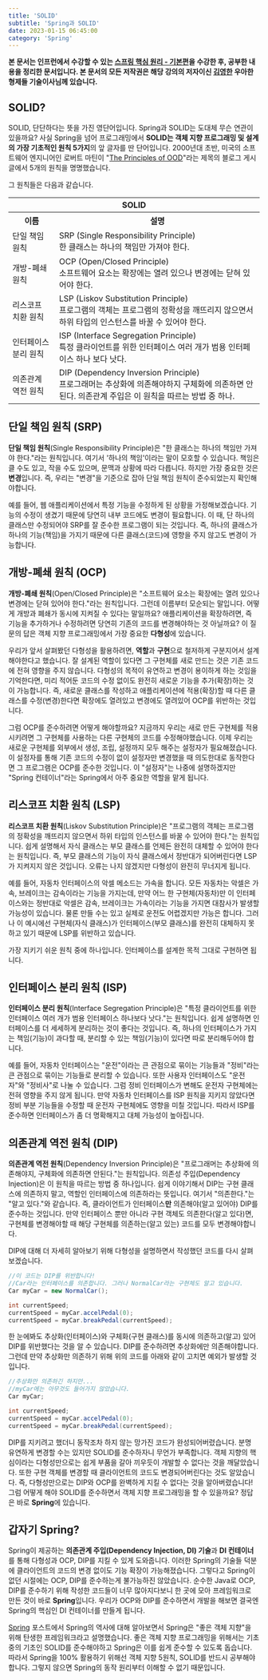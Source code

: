 ```yaml
---
title: 'SOLID'
subtitle: 'Spring과 SOLID'
date: 2023-01-15 06:45:00
category: 'Spring'
---
```

**본 문서는 인프런에서 수강할 수 있는 [스프링 핵심 원리 - 기본편](https://inflearn.com/course/스프링-핵심-원리-기본편)을 수강한 후, 공부한 내용을 정리한 문서입니다. 본 문서의 모든 저작권은 해당 강의의 저자이신 [김영한](https://inflearn.com/users/@yh) 우아한형제들 기술이사님께 있습니다.**

## SOLID?
SOLID, 단단하다는 뜻을 가진 영단어입니다. Spring과 SOLID는 도대체 무슨 연관이 있을까요? 사실 Spring을 넘어 프로그래밍에서 **SOLID는 객체 지향 프로그래밍 및 설계의 가장 기초적인 원칙 5가지**의 앞 글자를 딴 단어입니다. 2000년대 초반, 미국의 소프트웨어 엔지니어인 로버트 마틴이 "[The Principles of OOD](http://butunclebob.com/ArticleS.UncleBob.PrinciplesOfOod)"라는 제목의 블로그 게시글에서 5개의 원칙을 명명했습니다.

그 원칙들은 다음과 같습니다.

<table>
    <tr>
        <th colspan="2">SOLID</th>
    </tr>
    <tr>
        <th>이름</th>
        <th>설명</th>
    </tr>
    <tr>
        <td>단일 책임 원칙</td>
        <td>SRP (Single Responsibility Principle)<br>한 클래스는 하나의 책임만 가져야 한다.</td>
    </tr>
    <tr>
        <td>개방-폐쇄 원칙</td>
        <td>OCP (Open/Closed Principle)<br>소프트웨어 요소는 확장에는 열려 있으나 변경에는 닫혀 있어야 한다.</td>
    </tr>
    <tr>
        <td>리스코프 치환 원칙</td>
        <td>LSP (Liskov Substitution Principle)<br>프로그램의 객체는 프로그램의 정확성을 깨뜨리지 않으면서 하위 타입의 인스턴스를 바꿀 수 있어야 한다.</td>
    </tr>
    <tr>
        <td>인터페이스 분리 원칙</td>
        <td>ISP (Interface Segregation Principle)<br>특정 클라이언트를 위한 인터페이스 여러 개가 범용 인터페이스 하나 보다 낫다.</td>
    </tr>
    <tr>
        <td>의존관계 역전 원칙</td>
        <td>DIP (Dependency Inversion Principle)<br>프로그래머는 추상화에 의존해야하지 구체화에 의존하면 안된다. 의존관계 주입은 이 원칙을 따르는 방법 중 하나.</td>
    </tr>
</table>

## 단일 책임 원칙 (SRP)
**단일 책임 원칙**(Single Responsibility Principle)은 "한 클래스는 하나의 책임만 가져야 한다."라는 원칙입니다. 여기서 '하나의 책임'이라는 말이 모호할 수 있습니다. 책임은 클 수도 있고, 작을 수도 있으며, 문맥과 상황에 따라 다릅니다. 하지만 가장 중요한 것은 **변경**입니다. 즉, 우리는 "변경"을 기준으로 잡아 단일 책임 원칙이 준수되었는지 확인해야합니다.

예를 들어, 웹 애플리케이션에서 특정 기능을 수정하게 된 상황을 가정해보겠습니다. 기능의 수정이 생겼기 때문에 당연히 내부 코드에도 변경이 필요합니다. 이 때, 단 하나의 클래스만 수정되어야 SRP를 잘 준수한 프로그램이 되는 것입니다. 즉, 하나의 클래스가 하나의 기능(책임)을 가지기 때문에 다른 클래스(코드)에 영향을 주지 않고도 변경이 가능합니다.

## 개방-폐쇄 원칙 (OCP)
**개방-폐쇄 원칙**(Open/Closed Principle)은 "소프트웨어 요소는 확장에는 열려 있으나 변경에는 닫혀 있어야 한다."라는 원칙입니다. 그런데 이름부터 모순되는 말입니다. 어떻게 개방과 폐쇄가 동시에 지켜질 수 있다는 말일까요? 애플리케이션을 확장하려면, 즉 기능을 추가하거나 수정하려면 당연히 기존의 코드를 변경해야하는 것 아닐까요? 이 질문의 답은 객체 지향 프로그래밍에서 가장 중요한 **다형성**에 있습니다.

우리가 앞서 살펴봤던 다형성을 활용하려면, **역할**과 **구현**으로 철저하게 구분지어서 설계해야한다고 했습니다. 잘 설계된 역할이 있다면 그 구현체를 새로 만드는 것은 기존 코드에 전혀 영향을 주지 않습니다. 다형성의 목적이 유연하고 변경이 용이하게 하는 것임을 기억한다면, 미리 적어둔 코드의 수정 없이도 완전히 새로운 기능을 추가(확장)하는 것이 가능합니다. 즉, 새로운 클래스를 작성하고 애플리케이션에 적용(확장)할 때 다른 클래스를 수정(변경)한다면 확장에도 열려있고 변경에도 열려있어 OCP를 위반하는 것입니다.

그럼 OCP를 준수하려면 어떻게 해야할까요? 지금까지 우리는 새로 만든 구현체를 적용시키려면 그 구현체를 사용하는 다른 구현체의 코드를 수정해야했습니다. 이제 우리는 새로운 구현체를 외부에서 생성, 조립, 설정까지 모두 해주는 설정자가 필요해졌습니다. 이 설정자를 통해 기존 코드의 수정이 없이 설정자만 변경했을 때 의도한대로 동작한다면 그 프로그램은 OCP를 준수한 것입니다. 이 "설정자"는 나중에 설명하겠지만 "Spring 컨테이너"라는 Spring에서 아주 중요한 역할을 맡게 됩니다.

## 리스코프 치환 원칙 (LSP)
**리스코프 치환 원칙**(Liskov Substitution Principle)은 "프로그램의 객체는 프로그램의 정확성을 깨뜨리지 않으면서 하위 타입의 인스턴스를 바꿀 수 있어야 한다."는 원칙입니다. 쉽게 설명해서 자식 클래스는 부모 클래스를 언제든 완전히 대체할 수 있어야 한다는 원칙입니다. 즉, 부모 클래스의 기능이 자식 클래스에서 정반대가 되어버린다면 LSP가 지켜지지 않은 것입니다. 오류는 나지 않겠지만 다형성이 완전히 무너지게 됩니다.

예를 들어, 자동차 인터페이스의 악셀 메소드는 가속을 합니다. 모든 자동차는 악셀은 가속, 브레이크는 감속이라는 기능을 가지는데, 만약 어느 한 구현체(자동차)만 이 인터페이스와는 정반대로 악셀은 감속, 브레이크는 가속이라는 기능을 가지면 대참사가 발생할 가능성이 있습니다. 물론 만들 수는 있고 실제로 운전도 어렵겠지만 가능은 합니다. 그러나 이 예시에선 구현체(자식 클래스)가 인터페이스(부모 클래스)를 완전히 대체하지 못하고 있기 때문에 LSP를 위반하고 있습니다.

가장 지키기 쉬운 원칙 중에 하나입니다. 인터페이스를 설계한 목적 그대로 구현하면 됩니다.

## 인터페이스 분리 원칙 (ISP)
**인터페이스 분리 원칙**(Interface Segregation Principle)은 "특정 클라이언트를 위한 인터페이스 여러 개가 범용 인터페이스 하나보다 낫다."는 원칙입니다. 쉽게 설명하면 인터페이스를 더 세세하게 분리하는 것이 좋다는 것입니다. 즉, 하나의 인터페이스가 가지는 책임(기능)이 과다할 때, 분리할 수 있는 책임(기능)이 있다면 따로 분리해두어야 합니다.

예를 들어, 자동차 인터페이스는 "운전"이라는 큰 관점으로 묶이는 기능들과 "정비"라는 큰 관점으로 묶이는 기능들로 분리할 수 있습니다. 또한 사용자 인터페이스도 "운전자"와 "정비사"로 나눌 수 있습니다. 그럼 정비 인터페이스가 변해도 운전자 구현체에는 전혀 영향을 주지 않게 됩니다. 만약 자동차 인터페이스를 ISP 원칙을 지키지 않았다면 정비 부분 기능들을 수정할 때 운전자 구현체에도 영향을 미칠 것입니다. 따라서 ISP를 준수하면 인터페이스가 좀 더 명확해지고 대체 가능성이 높아집니다.

## 의존관계 역전 원칙 (DIP)
**의존관계 역전 원칙**(Dependency Inversion Principle)은 "프로그래머는 추상화에 의존해야지, 구체화에 의존하면 안된다."는 원칙입니다. 의존성 주입(Dependency Injection)은 이 원칙을 따르는 방법 중 하나입니다. 쉽게 이야기해서 DIP는 구현 클래스에 의존하지 말고, 역할인 인터페이스에 의존하라는 뜻입니다. 여기서 "의존한다."는 "알고 있다."와 같습니다. 즉, 클라이언트가 인터페이스**만** 의존해야(알고 있어야) DIP를 준수하는 것입니다. 만약 인터페이스 뿐만 아니라 구현 객체도 의존한다(알고 있다)면, 구현체를 변경해야할 때 해당 구현체를 의존하는(알고 있는) 코드를 모두 변경해야합니다.

DIP에 대해 더 자세히 알아보기 위해 다형성을 설명하면서 작성했던 코드를 다시 살펴보겠습니다.

```java
//이 코드는 DIP를 위반합니다!
//Car라는 인터페이스를 의존합니다. 그러나 NormalCar라는 구현체도 알고 있습니다.
Car myCar = new NormalCar();

int currentSpeed;
currentSpeed = myCar.accelPedal(0);
currentSpeed = myCar.breakPedal(currentSpeed);
```

한 눈에봐도 추상화(인터페이스)와 구체화(구현 클래스)를 동시에 의존하고(알고) 있어 DIP를 위반했다는 것을 알 수 있습니다. DIP를 준수하려면 추상화에만 의존해야합니다. 그런데 만약 추상화만 의존하기 위해 위의 코드를 아래와 같이 고치면 예외가 발생할 것입니다.

```java
//추상화만 의존하긴 하지만...
//myCar에는 아무것도 들어가지 않았습니다.
Car myCar;

int currentSpeed;
currentSpeed = myCar.accelPedal(0);
currentSpeed = myCar.breakPedal(currentSpeed);
```

DIP를 지키려고 했더니 동작조차 하지 않는 망가진 코드가 완성되어버렸습니다. 분명 유연하게 변경할 수는 있지만 SOLID를 준수하자니 무언가 부족합니다. 객체 지향의 핵심이라는 다형성만으로는 쉽게 부품을 갈아 끼우듯이 개발할 수 없다는 것을 깨달았습니다. 또한 구현 객체를 변경할 때 클라이언트의 코드도 변경되어버린다는 것도 알았습니다. 즉, 다형성만으로는 DIP와 OCP를 완벽하게 지킬 수 없다는 것을 알아버렸습니다! 그럼 어떻게 해야 SOLID를 준수하면서 객체 지향 프로그래밍을 할 수 있을까요? 정답은 바로 **Spring**에 있습니다.

## 갑자기 Spring?
Spring이 제공하는 **의존관계 주입(Dependency Injection, DI) 기술**과 **DI 컨테이너**를 통해 다형성과 OCP, DIP를 지킬 수 있게 도와줍니다. 이러한 Spring의 기술들 덕분에 클라이언트의 코드의 변경 없이도 기능 확장이 가능해졌습니다. 그렇다고 Spring이 없던 시절에는 OCP, DIP를 준수하는게 불가능하진 않았습니다. 순수한 Java로 OCP, DIP를 준수하기 위해 작성한 코드들이 너무 많아지다보니 한 곳에 모아 프레임워크로 만든 것이 바로 **Spring**입니다. 우리가 OCP와 DIP를 준수하면서 개발을 해보면 결국엔 Spring의 핵심인 DI 컨테이너를 만들게 됩니다.

[Spring](https://blog.coderoad.kr/spring) 포스트에서 Spring의 역사에 대해 알아보면서 Spring은 "좋은 객체 지향"을 위해 탄생한 프레임워크라고 설명했습니다. 좋은 객체 지향 프로그래밍을 위해서는 기초 중의 기초인 SOLID를 준수해야하고 Spring은 이를 쉽게 준수할 수 있도록 돕습니다. 따라서 Spring을 100% 활용하기 위해선 객체 지향 5원칙, SOLID를 반드시 공부해야합니다. 그렇지 않으면 Spring의 동작 원리부터 이해할 수 없기 때문입니다.